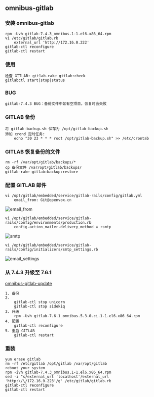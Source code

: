 ## omnibus-gitlab

### 安装 omnibus-gitlab

	rpm -Uvh gitlab-7.4.3_omnibus.1-1.el6.x86_64.rpm
	vi /etc/gitlab/gitlab.rb
		external_url 'http://172.16.0.222'
	gitlab-ctl reconfigure
	gitlab-ctl restart
	
### 使用

	检查 GITLAB: gitlab-rake gitlab:check
	gitlabctl start|stop|status

### BUG

	gitlab-7.4.3 BUG：备份文件中如有空项目，恢复时会失败

### GITLAB 备份

	将 gitlab-backup.sh 保存为 /opt/gitlab-backup.sh
	添加 crond 定时任务: 
		echo "30 23 * * * root /opt/gitlab-backup.sh" >> /etc/crontab

### GITLAB 恢复备份的文件

	rm -rf /var/opt/gitlab/backups/*
	cp 备份文件 /var/opt/gitlab/backups/
	gitlab-rake gitlab:backup:restore
	
### 配置 GITLAB 邮件

	vi /opt/gitlab/embedded/service/gitlab-rails/config/gitlab.yml
		email_from: Git@openvox.cn

![email_from](image/email_from.png)

	vi /opt/gitlab/embedded/service/gitlab-rails/config/environments/production.rb
		config.action_mailer.delivery_method = :smtp

![smtp](image/smtp.png)

	vi /opt/gitlab/embedded/service/gitlab-rails/config/initializers/smtp_settings.rb

![email_settings](image/email_settings.png)

### 从 7.4.3 升级至 7.6.1

[omnibus-gitlab-update](https://gitlab.com/gitlab-org/omnibus-gitlab/blob/master/doc/update.md)

	1. 备份
	2. 
		gitlab-ctl stop unicorn
		gitlab-ctl stop sidekiq
	3. 升级
		rpm -Uvh gitlab-7.6.1_omnibus.5.3.0.ci.1-1.el6.x86_64.rpm
	4. 配置
		gitlab-ctl reconfigure
	5. 重启 GITLAB
		gitlab-ctl restart
		
### 重装

	yum erase gitlab
	rm -rf /etc/gitlab /opt/gitlab /var/opt/gitlab
	reboot your system
	rpm -ivh gitlab-7.4.3_omnibus.1-1.el6.x86_64.rpm
	sed -i "s/external_url 'localhost'/external_url 'http:\/\/172.16.0.223'/g" /etc/gitlab/gitlab.rb
	gitlab-ctl reconfigure
	gitlab-ctl restart